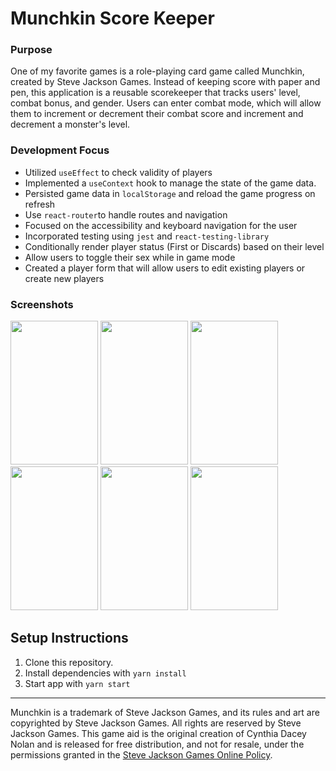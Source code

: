 # Munchkin Score Keeper

### Purpose

One of my favorite games is a role-playing card game called Munchkin, created by Steve Jackson Games. Instead of keeping score with paper and pen, this application is a reusable scorekeeper that tracks users' level, combat bonus, and gender. Users can enter combat mode, which will allow them to increment or decrement their combat score and increment and decrement a monster's level.

### Development Focus

- Utilized `useEffect` to check validity of players
- Implemented a `useContext` hook to manage the state of the game data.
- Persisted game data in `localStorage` and reload the game progress on refresh
- Use `react-router`to handle routes and navigation
- Focused on the accessibility and keyboard navigation for the user
- Incorporated testing using `jest` and `react-testing-library`
- Conditionally render player status (First or Discards) based on their level
- Allow users to toggle their sex while in game mode
- Created a player form that will allow users to edit existing players or create new players

### Screenshots

<div>
<img width="140" height= "230" src="https://user-images.githubusercontent.com/54158919/79149502-433ea700-7d95-11ea-9f20-a1dd32de4ce8.png">

<img width="140" height= "230" src="https://user-images.githubusercontent.com/54158919/79149574-5f424880-7d95-11ea-9d42-4c3ea5af0cd9.png">

<img width="140" height= "230" src="https://user-images.githubusercontent.com/54158919/79149605-69644700-7d95-11ea-871a-c67918ca9a86.png">

<img width="140" height= "230" src="https://user-images.githubusercontent.com/54158919/79149632-72edaf00-7d95-11ea-87cb-eed4346dcf97.png">

<img width="140" height= "230" src="https://user-images.githubusercontent.com/54158919/79149657-7b45ea00-7d95-11ea-9485-bcd8af525ad4.png">

<img width="140" height= "230" src="https://user-images.githubusercontent.com/54158919/79149787-a9c3c500-7d95-11ea-9d68-3c57d8e10a8e.png">

</div>

## Setup Instructions

1. Clone this repository.
2. Install dependencies with `yarn install`
3. Start app with `yarn start`

---

Munchkin is a trademark of Steve Jackson Games, and its rules and art are copyrighted by Steve Jackson Games. All rights are reserved by Steve Jackson Games. This game aid is the original creation of Cynthia Dacey Nolan and is released for free distribution, and not for resale, under the permissions granted in the <a href="http://www.sjgames.com/general/online_policy.html">Steve Jackson Games Online Policy</a>.
